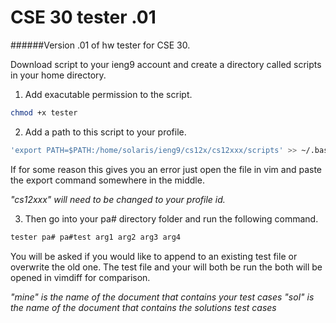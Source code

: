 CSE 30 tester .01
=================
######Version .01 of hw tester for CSE 30.

Download script to your ieng9 account and create a directory called scripts
in your home directory.

1. Add exacutable permission to the script.
  ````bash
  chmod +x tester
  ````

2. Add a path to this script to your profile.
  ````bash
  'export PATH=$PATH:/home/solaris/ieng9/cs12x/cs12xxx/scripts' >> ~/.bash_profile
  ````
  If for some reason this gives you an error just open the file in vim and
  paste the export command somewhere in the middle.

  *"cs12xxx" will need to be changed to your profile id.*

3. Then go into your pa# directory folder and run the following command.
  ````bash
  tester pa# pa#test arg1 arg2 arg3 arg4
  ````
  You will be asked if you would like to append to an existing test file or
  overwrite the old one. The test file and your will both be run the both
  will be opened in vimdiff for comparison.

  *"mine" is the name of the document that contains your test cases*
  *"sol" is the name of the document that contains the solutions test cases*
